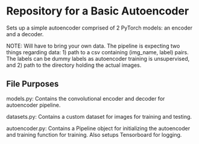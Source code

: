 # Repository for a Basic Autoencoder

Sets up a simple autoencoder comprised of 2 PyTorch models: an encoder and a decoder.

NOTE: Will have to bring your own data. The pipeline is expecting two things regarding data: 1) path to a csv containing (img_name, label) pairs. The labels can be dummy labels as autoencoder training is unsupervised, and 2) path to the directory holding the actual images.

## File Purposes

models.py: Contains the convolutional encoder and decoder for autoencoder pipeline.

datasets.py: Contains a custom dataset for images for training and testing.

autoencoder.py: Contains a Pipeline object for initializing the autoencoder and training function for training. Also setups Tensorboard for logging.